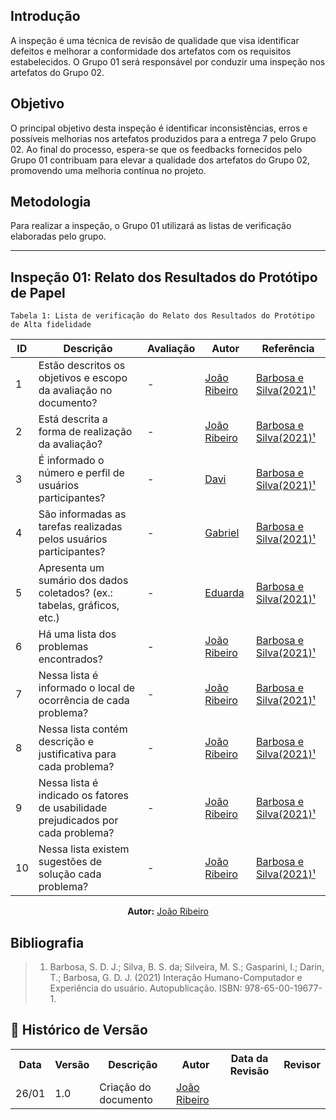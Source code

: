 ## Introdução 
A inspeção é uma técnica de revisão de qualidade que visa identificar defeitos e melhorar a conformidade dos artefatos com os requisitos estabelecidos. O Grupo 01 será responsável por conduzir uma inspeção nos artefatos do Grupo 02. 

## Objetivo
O principal objetivo desta inspeção é identificar inconsistências, erros e possíveis melhorias nos artefatos produzidos para a entrega 7 pelo Grupo 02. Ao final do processo, espera-se que os feedbacks fornecidos pelo Grupo 01 contribuam para elevar a qualidade dos artefatos do Grupo 02, promovendo uma melhoria contínua no projeto.

## Metodologia  
Para realizar a inspeção, o Grupo 01 utilizará as listas de verificação elaboradas pelo grupo.

---

## Inspeção 01: Relato dos Resultados do Protótipo de Papel
    Tabela 1: Lista de verificação do Relato dos Resultados do Protótipo de Alta fidelidade 

| ID  | Descrição                                                                        | Avaliação | Autor                                      | Referência                                            |
| --- | -------------------------------------------------------------------------------- | --------- | ------------------------------------------ | ----------------------------------------------------- |
| 1   | Estão descritos os objetivos e escopo da avaliação no documento?                 | -         | [João Ribeiro](https://github.com/Joa0V)   | [Barbosa e Silva(2021)¹](../assets/images/insp71.PNG) |
| 2   | Está descrita a forma de realização da avaliação?                                | -         | [João Ribeiro](https://github.com/Joa0V)   | [Barbosa e Silva(2021)¹](../assets/images/insp71.PNG) |
| 3   | É informado o número e perfil de usuários participantes?                         | -         | [Davi](https://github.com/Jagaima)         | [Barbosa e Silva(2021)¹](../assets/images/insp71.PNG) |
| 4   | São informadas as tarefas realizadas pelos usuários participantes?               | -         | [Gabriel](https://github.com/GabrielSMonteiro) | [Barbosa e Silva(2021)¹](../assets/images/insp71.PNG) |
| 5   | Apresenta um sumário dos dados coletados? (ex.: tabelas, gráficos, etc.)         | -         | [Eduarda](https://github.com/erteduarda)   | [Barbosa e Silva(2021)¹](../assets/images/insp71.PNG) |
| 6   | Há uma lista dos problemas encontrados?                                          | -         | [João Ribeiro](https://github.com/ccarlaa) | [Barbosa e Silva(2021)¹](../assets/images/insp72.PNG) |
| 7   | Nessa lista é informado o local de ocorrência de cada problema?                  | -         | [João Ribeiro](https://github.com/Joa0V)   | [Barbosa e Silva(2021)¹](../assets/images/insp72.PNG) |
| 8   | Nessa lista contém descrição e justificativa para cada problema?                 | -         | [João Ribeiro](https://github.com/Joa0V)   | [Barbosa e Silva(2021)¹](../assets/images/insp72.PNG) |
| 9   | Nessa lista é indicado os fatores de usabilidade prejudicados por cada problema? | -         | [João Ribeiro](https://github.com/Joa0V)   | [Barbosa e Silva(2021)¹](../assets/images/insp72.PNG) |
| 10  | Nessa lista existem sugestões de solução cada problema?                          | -         | [João Ribeiro](https://github.com/Joa0V)   | [Barbosa e Silva(2021)¹](../assets/images/insp72.PNG) |

<p align="center"><b>Autor:</b> <a href="https://github.com/Joa0V">João Ribeiro</a></p> 


## Bibliografia

> 1. Barbosa, S. D. J.; Silva, B. S. da; Silveira, M. S.; Gasparini, I.; Darin, T.; Barbosa, G. D. J. (2021) Interação Humano-Computador e Experiência do usuário. Autopublicação. ISBN: 978-65-00-19677-1.


## :round_pushpin: Histórico de Versão 

<div>
    <table>
        <tr>
            <th>Data</th>
            <th>Versão</th>
            <th>Descrição</th>
            <th>Autor</th>
            <th>Data da Revisão</th>
            <th>Revisor</th>
        </tr>
        <tr>
            <td>26/01</td>
            <td>1.0</td>
            <td>Criação do documento</td>
            <td><a href="https://github.com/Joa0V">João Ribeiro</a></td>
            <td></td>
            <td><a href="https://github.com/"></a></td>
        </tr>
    </table>
</div>
